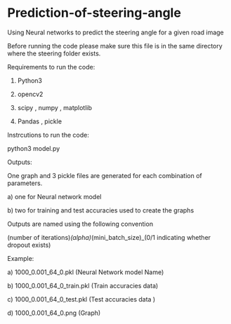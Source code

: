 # Prediction-of-steering-angle
Using Neural networks to predict the steering angle for a given road image

Before running the code please make sure this file is in the same directory where the steering folder exists.

Requirements to run the code:

1) Python3

2) opencv2

3) scipy , numpy , matplotlib

4) Pandas , pickle

Instrcutions to run the code:

python3 model.py


Outputs:

One graph and 3 pickle files are generated for each combination of parameters.

a) one for Neural network model

b) two for training and test accuracies used to create the graphs

Outputs are named using the following convention

(number of iterations)_(alpha)_(mini_batch_size)_(0/1 indicating whether dropout exists)

Example:

a) 1000_0.001_64_0.pkl (Neural Network model Name)

b) 1000_0.001_64_0_train.pkl (Train accuracies data)

c) 1000_0.001_64_0_test.pkl (Test accuracies data )

d) 1000_0.001_64_0.png (Graph)
